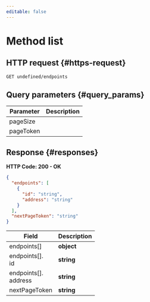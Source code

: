 ```yaml
---
editable: false
---
```


# Method list

 

 
## HTTP request {#https-request}
```
GET undefined/endpoints
```
 
## Query parameters {#query_params}
 
Parameter | Description
--- | ---
pageSize | 
pageToken | 
 
## Response {#responses}
**HTTP Code: 200 - OK**

```json 
{
  "endpoints": [
    {
      "id": "string",
      "address": "string"
    }
  ],
  "nextPageToken": "string"
}
```

 
Field | Description
--- | ---
endpoints[] | **object**<br>
endpoints[].<br>id | **string**<br>
endpoints[].<br>address | **string**<br>
nextPageToken | **string**<br>